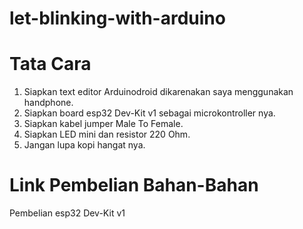 # let-blinking-with-arduino

# Tata Cara
1. Siapkan text editor Arduinodroid dikarenakan saya menggunakan handphone.
2. Siapkan board esp32 Dev-Kit v1 sebagai microkontroller nya.
3. Siapkan kabel jumper Male To Female.
4. Siapkan LED mini dan resistor 220 Ohm.
5. Jangan lupa kopi hangat nya.

# Link Pembelian Bahan-Bahan
<p>
  Pembelian esp32 Dev-Kit v1 <a href=""></a>
</p>
